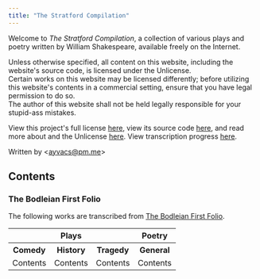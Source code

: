```yaml
---
title: "The Stratford Compilation"
---
```


Welcome to <i>The Stratford Compilation</i>, a collection of various plays and poetry written by William Shakespeare, available freely on the Internet.

Unless otherwise specified, all content on this website, including the website's source code, is licensed under the Unlicense.<br>Certain works on this website may be licensed differently; before utilizing this website's contents in a commercial setting, ensure that you have legal permission to do so.<br>The author of this website shall not be held legally responsible for your stupid-ass mistakes.

View this project's full license [here](https://github.com/ayvacs/shakespeare/blob/main/LICENSE), view its source code [here](https://github.com/ayvacs/shakespeare), and read more about and the Unlicense [here](https://unlicense.org/). View transcription progress [here](https://github.com/users/ayvacs/projects/2).

Written by &lt;ayvacs@pm.me&gt;

## Contents

### The Bodleian First Folio

The following works are transcribed from [The Bodleian First Folio](https://firstfolio.bodleian.ox.ac.uk/downloads.html).

<table style="cell-border:1px;">
	<tr>
		<th colspan="3">Plays</th>
		<th>Poetry</th>
	</tr>
	<tr>
		<th>Comedy</th>
		<th>History</th>
		<th>Tragedy</th>
		<th>General</th>
	</tr>
	<tr>
		<td>Contents</td>
		<td>Contents</td>
		<td>Contents</td>
		<td>Contents</td>
	</tr>
</table>